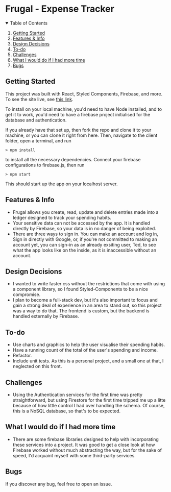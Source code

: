 # Frugal - Expense Tracker

<!-- TABLE OF CONTENTS -->
<details open="open">
  <summary>Table of Contents</summary>
  <ol>
    <li>
      <a href="#getting-started">Getting Started</a>
    </li>
    <li>
      <a href="#features-&-info">Features & Info</a>
    </li>
    <li>
      <a href="#design-decisions">Design Decisions</a>
    </li>
    <li>
      <a href="#to-do">To-do</a>
    </li>
    <li>
      <a href="#challenges">Challenges</a>
    </li>
    <li>
      <a href="#what-i-would-do-if-i-had-more-time">What I would do if I had more time</a>
    </li>
    <li>
      <a href="#bugs">Bugs</a>
    </li>
  </ol>
</details>

## Getting Started

This project was built with React, Styled Components, Firebase, and more. To see the site live, see [this link](https://frugal-expense-tracker.web.app/).

To install on your local machine, you'd need to have Node installed, and to get it to work, you'd need to have a firebase project initialised for the database and authentication.

If you already have that set up, then fork the repo and clone it to your machine, or you can clone it right from here. Then, navigate to the client folder, open a terminal, and run

```
> npm install
```

to install all the necessary dependencies. Connect your firebase configurations to firebase.js, then run

```
> npm start
```

This should start up the app on your localhost server.

## Features & Info

* Frugal allows you create, read, update and delete entries made into a ledger designed to track your spending habits.
* Your sensitive data can not be accessed by the app. It is handled directly by Firebase, so your data is in no danger of being exploited.
* There are three ways to sign in. You can make an account and log in, Sign in directly with Google, or, if you're not committed to making an account yet, you can sign-in as an already exsiting user, Ted, to see what the app looks like on the inside, as it is inaccessible without an account.

## Design Decisions

* I wanted to write faster css without the restrictions that come with using a component library, so I found Styled-Components to be a nice compromise.
* I plan to become a full-stack dev, but it's also important to focus and gain a strong deal of experience in an area to stand out, so this project was a way to do that. The frontend is custom, but the backend is handled externally by Firebase.  

## To-do

* Use charts and graphics to help the user visualise their spending habits.
* Have a running count of the total of the user's spending and income.
* Refactor.
* Include unit tests. As this is a personal project, and a small one at that, I neglected on this front.

## Challenges

* Using the Authentication services for the first time was pretty straightforward, but using Firestore for the first time tripped me up a litte because of how little control I had over handling the schema. Of course, this is a NoSQL database, so that's to be expected.

## What I would do if I had more time

* There are some firebase libraries designed to help with incorporating these services into a project. It was good to get a close look at how Firebase worked without much abstracting the way, but for the sake of speed, I'd acquaint myself with some third-party services.

## Bugs

If you discover any bug, feel free to open an issue.
